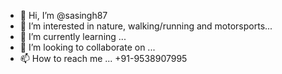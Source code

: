 - 👋 Hi, I’m @sasingh87
- 👀 I’m interested in nature, walking/running and motorsports...
- 🌱 I’m currently learning ...
- 💞️ I’m looking to collaborate on ...
- 📫 How to reach me ... +91-9538907995

<!---
sasingh87/sasingh87 is a ✨ special ✨ repository because its `README.md` (this file) appears on your GitHub profile.
You can click the Preview link to take a look at your changes.
--->

